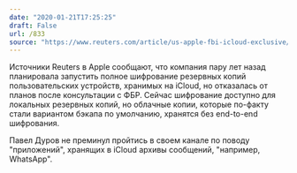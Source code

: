 ```yaml
---
date: "2020-01-21T17:25:25"
draft: False
url: /833
source: "https://www.reuters.com/article/us-apple-fbi-icloud-exclusive/exclusive-apple-dropped-plan-for-encrypting-backups-after-fbi-complained-sources-idUSKBN1ZK1CT"
---
```


Источники Reuters в Apple сообщают, что компания пару лет назад планировала запустить полное шифрование резервных копий пользовательских устройств, хранимых на iCloud, но отказалась от планов после консультации с ФБР. Сейчас шифрование доступно для локальных резервных копий, но облачные копии, которые по-факту стали вариантом бэкапа по умолчанию, хранятся без end-to-end шифрования.

Павел Дуров не преминул пройтись в своем канале по поводу "приложений", хранящих в iCloud архивы сообщений, "например, WhatsApp".
